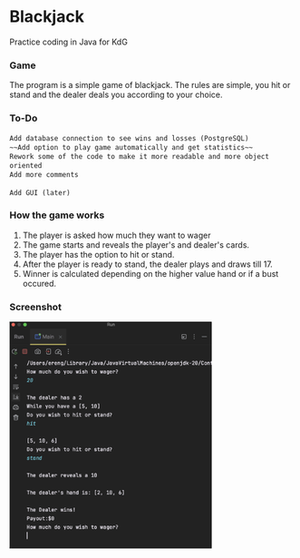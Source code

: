 # Blackjack

Practice coding in Java for KdG

### Game

The program is a simple game of blackjack. The rules are simple, you hit or stand and the dealer deals you according to your choice.

### To-Do
```
Add database connection to see wins and losses (PostgreSQL)
~~Add option to play game automatically and get statistics~~
Rework some of the code to make it more readable and more object oriented
Add more comments

Add GUI (later)
```

### How the game works

1. The player is asked how much they want to wager
2. The game starts and reveals the player's and dealer's cards.
3. The player has the option to hit or stand.
4. After the player is ready to stand, the dealer plays and draws till 17.
5. Winner is calculated depending on the higher value hand or if a bust occured.


### Screenshot
<img src="game.png" height="400" />
